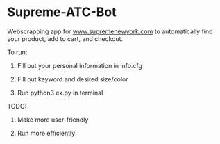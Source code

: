 # Supreme-ATC-Bot

Webscrapping app for www.supremenewyork.com to automatically find your product, add to cart, and checkout. 


To run:
1. Fill out your personal information in info.cfg

2. Fill out keyword and desired size/color 

3. Run python3 ex.py in terminal 


TODO: 
1. Make more user-friendly 

2. Run more efficiently 
